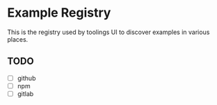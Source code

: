 # Example Registry
This is the registry used by toolings UI to discover examples in various places.

## TODO

* [ ] github
* [ ] npm
* [ ] gitlab
